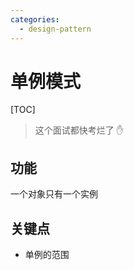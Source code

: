 ```yaml
---
categories:
  - design-pattern
---
```

# 单例模式

[TOC]

> 这个面试都快考烂了 :hand:

## 功能

一个对象只有一个实例

## 关键点

- 单例的范围